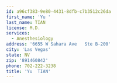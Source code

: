 ```yaml
---
id: a96cf383-9e80-4431-8dfb-c7b3512c26da
first_name: 'Yu '
last_name: TIAN
license: M.D.
services:
  - Anesthesiology
address: '6655 W Sahara Ave   Ste B-200'
city: 'Las Vegas'
state: NV
zip: '891460842'
phone: 702-222-3238
title: 'Yu  TIAN'
---
```

